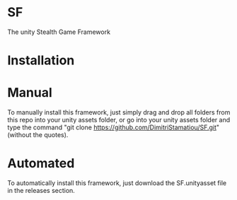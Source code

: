 # SF
The unity Stealth Game Framework
# Installation
  # Manual
  To manually install this framework, just simply drag and drop all folders from this repo into your unity assets folder, or go into your unity assets folder and type the command "git clone https://github.com/DimitriStamatiou/SF.git" (without the quotes).
  # Automated
  To automatically install this framework, just download the SF.unityasset file in the releases section. 
    
